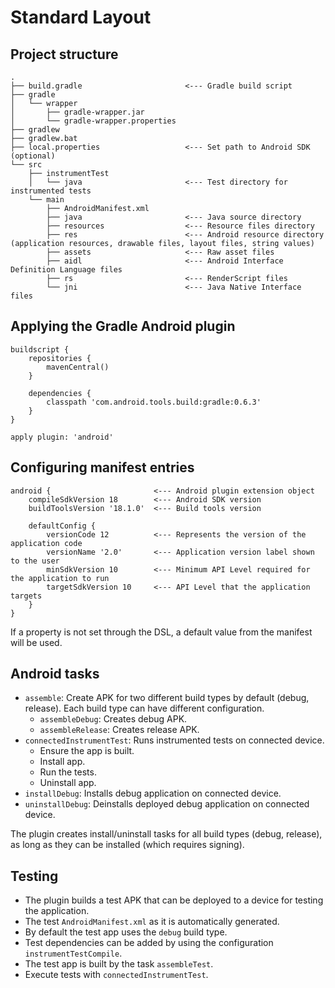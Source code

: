 # Standard Layout

## Project structure

    .
    ├── build.gradle                       <--- Gradle build script
    ├── gradle
    │   └── wrapper
    │       ├── gradle-wrapper.jar
    │       └── gradle-wrapper.properties
    ├── gradlew
    ├── gradlew.bat
    ├── local.properties                   <--- Set path to Android SDK (optional)
    └── src
        ├── instrumentTest
        │   └── java                       <--- Test directory for instrumented tests
        └── main
            ├── AndroidManifest.xml
            ├── java                       <--- Java source directory
            ├── resources                  <--- Resource files directory
            ├── res                        <--- Android resource directory (application resources, drawable files, layout files, string values)
            ├── assets                     <--- Raw asset files
            ├── aidl                       <--- Android Interface Definition Language files
            ├── rs                         <--- RenderScript files
            └── jni                        <--- Java Native Interface files

## Applying the Gradle Android plugin

    buildscript {
        repositories {
            mavenCentral()
        }

        dependencies {
            classpath 'com.android.tools.build:gradle:0.6.3'
        }
    }

    apply plugin: 'android'

## Configuring manifest entries

    android {                       <--- Android plugin extension object
        compileSdkVersion 18        <--- Android SDK version
        buildToolsVersion '18.1.0'  <--- Build tools version

        defaultConfig {
            versionCode 12          <--- Represents the version of the application code
            versionName '2.0'       <--- Application version label shown to the user
            minSdkVersion 10        <--- Minimum API Level required for the application to run
            targetSdkVersion 10     <--- API Level that the application targets
        }
    }
    
If a property is not set through the DSL, a default value from the manifest will be used.
    
## Android tasks

* `assemble`: Create APK for two different build types by default (debug, release). Each build type can have different configuration.
    * `assembleDebug`: Creates debug APK.
    * `assembleRelease`: Creates release APK.
* `connectedInstrumentTest`: Runs instrumented tests on connected device.
    * Ensure the app is built.
    * Install app.
    * Run the tests.
    * Uninstall app.
* `installDebug`: Installs debug application on connected device.
* `uninstallDebug`: Deinstalls deployed debug application on connected device.

The plugin creates install/uninstall tasks for all build types (debug, release), as long as they can be installed (which requires signing).

## Testing

* The plugin builds a test APK that can be deployed to a device for testing the application.
* The test `AndroidManifest.xml` as it is automatically generated.
* By default the test app uses the `debug` build type.
* Test dependencies can be added by using the configuration `instrumentTestCompile`.
* The test app is built by the task `assembleTest`.
* Execute tests with `connectedInstrumentTest`.